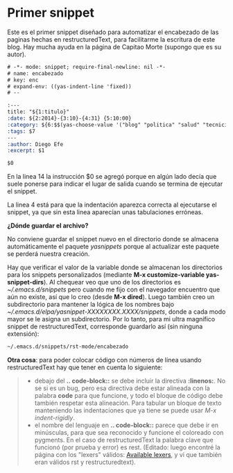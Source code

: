# Primer snippet


Este es el primer snippet diseñado para automatizar el encabezado de las paginas hechas en restructuredText, para facilitarme la escritura de este blog. Hay mucha ayuda en la página de Capitao Morte (supongo que es su autor).


``` rest
# -*- mode: snippet; require-final-newline: nil -*-
# name: encabezado
# key: enc
# expand-env: ((yas-indent-line 'fixed))
# --

:---
title: "${1:titulo}"
:date: ${2:2014}-{3:10}-{4:31} {5:10:00}
:category: ${6:$$(yas-choose-value '("blog" "politica" "salud" "tecnicismos"))}
:tags: $7
---
:author: Diego Efe
:excerpt: $1

$0
```

En la linea 14 la instrucción \$0 se agregó porque en algún lado decía
que suele ponerse para indicar el lugar de salida cuando se termina de
ejecutar el snippet.

La linea 4 está para que la indentación aparezca correcta al ejecutarse
el snippet, ya que sin esta linea aparecían unas tabulaciones erróneas.

**¿Dónde guardar el archivo?**

No conviene guardar el snippet nuevo en el directorio donde se almacena
automáticamente el paquete *yasnippets* porque al actualizar este
paquete se perderá nuestra creación.

Hay que verificar el valor de la variable donde se almacenan los
directorios para los snippets personalizados (mediante **M-x
customize-variable yas-snippet-dirs**). Al chequear veo que uno de los
directorios es *\~/.emacs.d/snippets* pero cuando me fijo con el
navegador encuentro que aún no existe, así que lo creo (desde **M-x
dired**). Luego también creo un subdirectorio para mantener la lógica de
los nombres bajo *\~/.emacs.d/elpa/yasnippet-XXXXXXXX.XXXX/snippets*,
donde a cada modo mayor se le asigna un subdirectorio. Por lo tanto,
para mi ultra magnífico snippet de restructuredText, corresponde
guardarlo así (sin ninguna extensión):

``` bash
~/.emacs.d/snippets/rst-mode/encabezado
```

**Otra cosa**: para poder colocar código con números de línea usando
restructuredText hay que tener en cuenta lo siguiente:

> -   debajo del **.. code-block::** se debe incluir la directiva
>     **:linenos:**. No se si es un bug, pero esa directiva debe estar
>     alineada con la palabra **code** para que funcione, y todo el
>     bloque de código debe también respetar esta alineación. Para
>     tabular un bloque de texto manteniendo las indentaciones que ya
>     tiene se puede usar *M-x indent-rigidly*.
> -   el nombre del lenguaje en **.. code-block::** parece que debe ir
>     en minúsculas, para que sea reconocido y funcione el coloreado con
>     pygments. En el caso de restructuredText la palabra clave que
>     funcionó (por prueba y error) es rest. (Editado: luego encontré la
>     página con los \"lexers\" válidos: [Available
>     lexers](http://pygments.org/docs/lexers/), y vi que también eran
>     válidos rst y restructuredtext).


